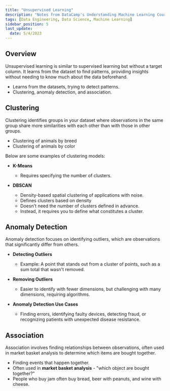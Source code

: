 ```yaml
---
title: "Unsupervised Learning"
description: "Notes from DataCamp's Understanding Machine Learning Course"
tags: [Data Engineering, Data Science, Machine Learning]
sidebar_position: 5
last_update:
  date: 5/4/2023
---
```



## Overview

Unsupervised learning is similar to supervised learning but without a target column. It learns from the dataset to find patterns, providing insights without needing to know much about the data beforehand.

  - Learns from the datasets, trying to detect patterns.
  - Clustering, anomaly detection, and association.

## Clustering

Clustering identifies groups in your dataset where observations in the same group share more similarities with each other than with those in other groups.

- Clustering of animals by breed
- Clustering of animals by color

Below are some examples of clustering models: 

- **K-Means**
    
    - Requires specifying the number of clusters.
    
- **DBSCAN**
    
    - Density-based spatial clustering of applications with noise.
    - Defines clusters based on density
    - Doesn't need the number of clusters defined in advance.
    - Instead, it requires you to define what constitutes a cluster.

## Anomaly Detection

Anomaly detection focuses on identifying outliers, which are observations that significantly differ from others.

- **Detecting Outliers**
  - Example: A point that stands out from a cluster of points, such as a sum total that wasn't removed.

- **Removing Outliers**
  - Easier to identify with fewer dimensions, but challenging with many dimensions, requiring algorithms.

- **Anomaly Detection Use Cases**
  - Finding errors, identifying faulty devices, detecting fraud, or recognizing patients with unexpected disease resistance.

## Association

Association involves finding relationships between observations, often used in market basket analysis to determine which items are bought together.

- Finding events that happen together.
- Often used in **market basket analysis** - "which object are bought together?"
- People who buy jam often buy bread, beer with peanuts, and wine with cheese.